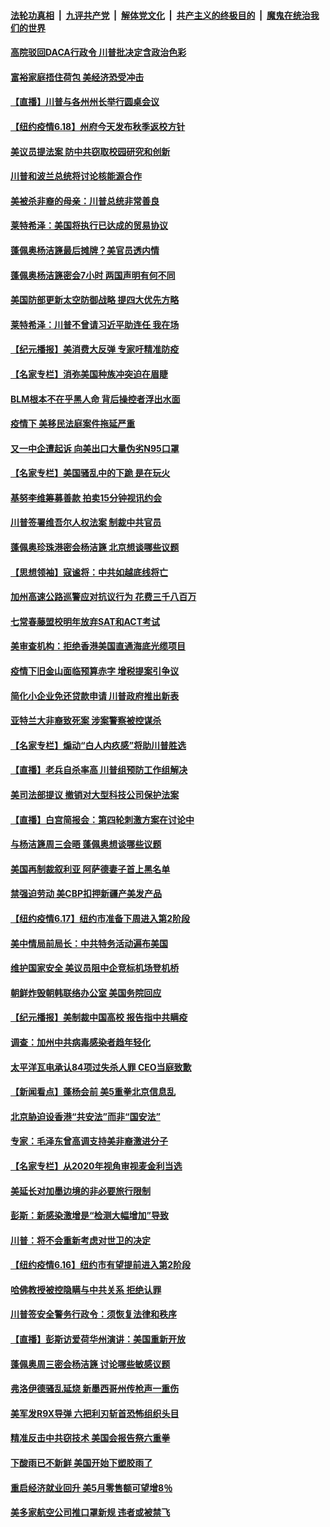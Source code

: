 ####  [法轮功真相](../../../../basic/blob/master/README.md?t=06190502) &nbsp;|&nbsp; [九评共产党](../../../../9ping.md/blob/master/README.md?t=06190502) &nbsp;|&nbsp; [解体党文化](../../../../jtdwh.md/blob/master/README.md?t=06190502)  &nbsp;|&nbsp; [共产主义的终极目的](../../../../gczydzjmd.md/blob/master/README.md?t=06190502) &nbsp;|&nbsp; [魔鬼在统治我们的世界](../../../../mgztzwmdsj.md/blob/master/README.md?t=06190502) 

#### [高院驳回DACA行政令 川普批决定含政治色彩](../pages/nsc412/n12195892.md?t=06190502) 

#### [富裕家庭捂住荷包 美经济恐受冲击](../pages/nsc412/n12196217.md?t=06190502) 

#### [【直播】川普与各州州长举行圆桌会议](../pages/nsc412/n12196074.md?t=06190502) 

#### [【纽约疫情6.18】州府今天发布秋季返校方针](../pages/nsc412/n12194994.md?t=06190502) 

#### [美议员提法案 防中共窃取校园研究和创新](../pages/nsc412/n12195563.md?t=06190502) 

#### [川普和波兰总统将讨论核能源合作](../pages/nsc412/n12195791.md?t=06190502) 

#### [美被杀非裔的母亲：川普总统非常善良](../pages/nsc412/n12195634.md?t=06190502) 

#### [莱特希泽：美国将执行已达成的贸易协议](../pages/nsc412/n12195278.md?t=06190502) 

#### [蓬佩奥杨洁篪最后摊牌？美官员透内情](../pages/nsc412/n12195078.md?t=06190502) 

#### [蓬佩奥杨洁篪密会7小时 两国声明有何不同](../pages/nsc412/n12194738.md?t=06190502) 

#### [美国防部更新太空防御战略 提四大优先方略](../pages/nsc412/n12194666.md?t=06190502) 

#### [莱特希泽：川普不曾请习近平助连任 我在场](../pages/nsc412/n12193791.md?t=06190502) 

#### [【纪元播报】美消费大反弹 专家吁精准防疫](../pages/nsc412/n12193751.md?t=06190502) 

#### [【名家专栏】消弥美国种族冲突迫在眉睫](../pages/nsc412/n12187291.md?t=06190502) 

#### [BLM根本不在乎黑人命 背后操控者浮出水面](../pages/nsc412/n12194154.md?t=06190502) 

#### [疫情下 美移民法庭案件拖延严重](../pages/nsc412/n12194151.md?t=06190502) 

#### [又一中企遭起诉 向美出口大量伪劣N95口罩](../pages/nsc412/n12194187.md?t=06190502) 

#### [【名家专栏】美国骚乱中的下跪 是在玩火](../pages/nsc412/n12190974.md?t=06190502) 

#### [基努李维筹募善款 拍卖15分钟视讯约会](../pages/nsc412/n12194002.md?t=06190502) 

#### [川普签署维吾尔人权法案 制裁中共官员](../pages/nsc412/n12193962.md?t=06190502) 

#### [蓬佩奥珍珠港密会杨洁篪 北京想谈哪些议题](../pages/nsc412/n12193642.md?t=06190502) 

#### [【思想领袖】寇谧将：中共如越底线将亡](../pages/nsc412/n12132059.md?t=06190502) 

#### [加州高速公路巡警应对抗议行为   花费三千八百万](../pages/nsc412/n12193685.md?t=06190502) 

#### [七常春藤盟校明年放弃SAT和ACT考试](../pages/nsc412/n12193571.md?t=06190502) 

#### [美审查机构：拒绝香港美国直通海底光缆项目](../pages/nsc412/n12193561.md?t=06190502) 

#### [疫情下旧金山面临预算赤字 增税提案引争议](../pages/nsc412/n12193599.md?t=06190502) 

#### [简化小企业免还贷款申请 川普政府推出新表](../pages/nsc412/n12193496.md?t=06190502) 

#### [亚特兰大非裔致死案 涉案警察被控谋杀](../pages/nsc412/n12193412.md?t=06190502) 

#### [【名家专栏】煽动“白人内疚感”将助川普胜选](../pages/nsc412/n12190983.md?t=06190502) 

#### [【直播】老兵自杀率高 川普组预防工作组解决](../pages/nsc412/n12192821.md?t=06190502) 

#### [美司法部提议 撤销对大型科技公司保护法案](../pages/nsc412/n12193117.md?t=06190502) 

#### [【直播】白宫简报会：第四轮刺激方案在讨论中](../pages/nsc412/n12192885.md?t=06190502) 

#### [与杨洁篪周三会晤 蓬佩奥想谈哪些议题](../pages/nsc412/n12192512.md?t=06190502) 

#### [美国再制裁叙利亚 阿萨德妻子首上黑名单](../pages/nsc412/n12192793.md?t=06190502) 

#### [禁强迫劳动 美CBP扣押新疆产美发产品](../pages/nsc412/n12192737.md?t=06190502) 

#### [【纽约疫情6.17】纽约市准备下周进入第2阶段](../pages/nsc412/n12192000.md?t=06190502) 

#### [美中情局前局长：中共特务活动遍布美国](../pages/nsc412/n12192685.md?t=06190502) 

#### [维护国家安全 美议员阻中企竞标机场登机桥](../pages/nsc412/n12191446.md?t=06190502) 

#### [朝鲜炸毁朝韩联络办公室 美国务院回应](../pages/nsc412/n12191066.md?t=06190502) 

#### [【纪元播报】美制裁中国高校 报告指中共瞒疫](../pages/nsc412/n12190816.md?t=06190502) 

#### [调查：加州中共病毒感染者趋年轻化](../pages/nsc412/n12190935.md?t=06190502) 

#### [太平洋瓦电承认84项过失杀人罪 CEO当庭致歉](../pages/nsc412/n12190892.md?t=06190502) 

#### [【新闻看点】蓬杨会前 美5重拳北京信息乱](../pages/nsc412/n12190650.md?t=06190502) 

#### [北京胁迫设香港“共安法”而非“国安法”](../pages/nsc412/n12190759.md?t=06190502) 

#### [专家：毛泽东曾高调支持美非裔激进分子](../pages/nsc412/n12190405.md?t=06190502) 

#### [【名家专栏】从2020年视角审视麦金利当选](../pages/nsc412/n12188243.md?t=06190502) 

#### [美延长对加墨边境的非必要旅行限制](../pages/nsc412/n12190614.md?t=06190502) 

#### [彭斯：新感染激增是“检测大幅增加”导致](../pages/nsc412/n12190595.md?t=06190502) 

#### [川普：将不会重新考虑对世卫的决定](../pages/nsc412/n12190536.md?t=06190502) 

#### [【纽约疫情6.16】纽约市有望提前进入第2阶段](../pages/nsc412/n12189396.md?t=06190502) 

#### [哈佛教授被控隐瞒与中共关系 拒绝认罪](../pages/nsc412/n12190495.md?t=06190502) 

#### [川普签安全警务行政令：须恢复法律和秩序](../pages/nsc412/n12190314.md?t=06190502) 

#### [【直播】彭斯访爱荷华州演讲：美国重新开放](../pages/nsc412/n12187576.md?t=06190502) 

#### [蓬佩奥周三密会杨洁篪 讨论哪些敏感议题](../pages/nsc412/n12190034.md?t=06190502) 

#### [弗洛伊德骚乱延烧 新墨西哥州传枪声一重伤](../pages/nsc412/n12189840.md?t=06190502) 

#### [美军发R9X导弹 六把利刃斩首恐怖组织头目](../pages/nsc412/n12189729.md?t=06190502) 

#### [精准反击中共窃技术 美国会报告祭六重拳](../pages/nsc412/n12186086.md?t=06190502) 

#### [下酸雨已不新鲜 美国开始下塑胶雨了](../pages/nsc412/n12189211.md?t=06190502) 

#### [重启经济就业回升 美5月零售额可望增8％](../pages/nsc412/n12189186.md?t=06190502) 

#### [美多家航空公司推口罩新规 违者或被禁飞](../pages/nsc412/n12189204.md?t=06190502) 

